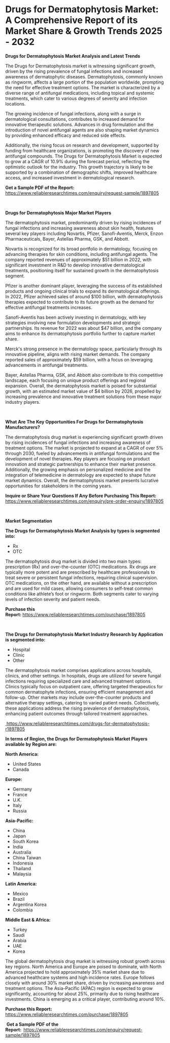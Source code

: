 <p><h1>Drugs for Dermatophytosis Market: A Comprehensive Report of its Market Share & Growth Trends 2025 - 2032</h1></p><p><strong>Drugs for Dermatophytosis Market Analysis and Latest Trends</strong></p>
<p><p>The Drugs for Dermatophytosis market is witnessing significant growth, driven by the rising prevalence of fungal infections and increased awareness of dermatophytic diseases. Dermatophytosis, commonly known as ringworm, affects a large portion of the population worldwide, prompting the need for effective treatment options. The market is characterized by a diverse range of antifungal medications, including topical and systemic treatments, which cater to various degrees of severity and infection locations.</p><p>The growing incidence of fungal infections, along with a surge in dermatological consultations, contributes to increased demand for innovative therapeutic solutions. Advances in drug formulation and the introduction of novel antifungal agents are also shaping market dynamics by providing enhanced efficacy and reduced side effects.</p><p>Additionally, the rising focus on research and development, supported by funding from healthcare organizations, is promoting the discovery of new antifungal compounds. The Drugs for Dermatophytosis Market is expected to grow at a CAGR of 10.9% during the forecast period, reflecting the optimistic outlook for the industry. This growth trajectory is likely to be supported by a combination of demographic shifts, improved healthcare access, and increased investment in dermatological research.</p></p>
<p><strong>Get a Sample PDF of the Report:&nbsp;</strong> <a href="https://www.reliableresearchtimes.com/enquiry/request-sample/1897805?utm_campaign=3538&utm_medium=2&utm_source=Github&utm_content=ia&utm_term=19042025&utm_id=drugs-for-dermatophytosis">https://www.reliableresearchtimes.com/enquiry/request-sample/1897805</a></p>
<p>&nbsp;</p>
<p><strong>Drugs for Dermatophytosis Major Market Players</strong></p>
<p><p>The dermatophytosis market, predominantly driven by rising incidences of fungal infections and increasing awareness about skin health, features several key players including Novartis, Pfizer, Sanofi-Aventis, Merck, Enzon Pharmaceuticals, Bayer, Astellas Pharma, GSK, and Abbott. </p><p>Novartis is recognized for its broad portfolio in dermatology, focusing on advancing therapies for skin conditions, including antifungal agents. The company reported revenues of approximately $51 billion in 2022, with significant investment in R&D to develop innovative dermatological treatments, positioning itself for sustained growth in the dermatophytosis segment.</p><p>Pfizer is another dominant player, leveraging the success of its established products and ongoing clinical trials to expand its dermatological offerings. In 2022, Pfizer achieved sales of around $100 billion, with dermatophytosis therapies expected to contribute to its future growth as the demand for effective antifungal treatments increases.</p><p>Sanofi-Aventis has been actively investing in dermatology, with key strategies involving new formulation developments and strategic partnerships. Its revenue for 2022 was about $47 billion, and the company aims to enhance its dermatophytosis portfolio further to capture market share.</p><p>Merck's strong presence in the dermatology space, particularly through its innovative pipeline, aligns with rising market demands. The company reported sales of approximately $59 billion, with a focus on leveraging advancements in antifungal treatments.</p><p>Bayer, Astellas Pharma, GSK, and Abbott also contribute to this competitive landscape, each focusing on unique product offerings and regional expansion. Overall, the dermatophytosis market is poised for substantial growth, with an estimated market value of $4 billion by 2026, propelled by increasing prevalence and innovative treatment solutions from these major industry players.</p></p>
<p>&nbsp;</p>
<p><strong>What Are The Key Opportunities For Drugs for Dermatophytosis Manufacturers?</strong></p>
<p><p>The dermatophytosis drug market is experiencing significant growth driven by rising incidences of fungal infections and increasing awareness of treatment options. The market is projected to expand at a CAGR of over 5% through 2030, fueled by advancements in antifungal formulations and the development of novel therapies. Key players are focusing on product innovation and strategic partnerships to enhance their market presence. Additionally, the growing emphasis on personalized medicine and the integration of telemedicine in dermatology are expected to shape future market dynamics. Overall, the dermatophytosis market presents lucrative opportunities for stakeholders in the coming years.</p></p>
<p><strong>Inquire or Share Your Questions If Any Before Purchasing This Report:</strong> <a href="https://www.reliableresearchtimes.com/enquiry/pre-order-enquiry/1897805?utm_campaign=3538&utm_medium=2&utm_source=Github&utm_content=ia&utm_term=19042025&utm_id=drugs-for-dermatophytosis">https://www.reliableresearchtimes.com/enquiry/pre-order-enquiry/1897805</a></p>
<p>&nbsp;</p>
<p><strong>Market Segmentation</strong></p>
<p><strong>The Drugs for Dermatophytosis Market Analysis by types is segmented into:</strong></p>
<p><ul><li>Rx</li><li>OTC</li></ul></p>
<p><p>The dermatophytosis drug market is divided into two main types: prescription (Rx) and over-the-counter (OTC) medications. Rx drugs are typically more potent and are prescribed by healthcare professionals to treat severe or persistent fungal infections, requiring clinical supervision. OTC medications, on the other hand, are available without a prescription and are used for mild cases, allowing consumers to self-treat common conditions like athlete’s foot or ringworm. Both segments cater to varying levels of infection severity and patient needs.</p></p>
<p><strong>Purchase this Report:&nbsp;</strong><a href="https://www.reliableresearchtimes.com/purchase/1897805?utm_campaign=3538&utm_medium=2&utm_source=Github&utm_content=ia&utm_term=19042025&utm_id=drugs-for-dermatophytosis">https://www.reliableresearchtimes.com/purchase/1897805</a></p>
<p>&nbsp;</p>
<p><strong>The Drugs for Dermatophytosis Market Industry Research by Application is segmented into:</strong></p>
<p><ul><li>Hospital</li><li>Clinic</li><li>Other</li></ul></p>
<p><p>The dermatophytosis market comprises applications across hospitals, clinics, and other settings. In hospitals, drugs are utilized for severe fungal infections requiring specialized care and advanced treatment options. Clinics typically focus on outpatient care, offering targeted therapeutics for common dermatophyte infections, ensuring efficient management and follow-up. Other markets may include over-the-counter products and alternative therapy settings, catering to varied patient needs. Collectively, these applications address the rising prevalence of dermatophytosis, enhancing patient outcomes through tailored treatment approaches.</p></p>
<p><a href="https://www.reliableresearchtimes.com/drugs-for-dermatophytosis-r1897805?utm_campaign=3538&utm_medium=2&utm_source=Github&utm_content=ia&utm_term=19042025&utm_id=drugs-for-dermatophytosis">&nbsp;https://www.reliableresearchtimes.com/drugs-for-dermatophytosis-r1897805</a></p>
<p><strong>In terms of Region, the Drugs for Dermatophytosis Market Players available by Region are:</strong></p>
<p>
    <p> <strong> North America: </strong>
        <ul>
            <li>United States</li>
            <li>Canada</li>
        </ul>
        </p> 
    <p> <strong> Europe: </strong>
        <ul>
            <li>Germany</li>
            <li>France</li>
            <li>U.K.</li>
            <li>Italy</li>
            <li>Russia</li>
        </ul>
        </p> 
    <p> <strong> Asia-Pacific: </strong>
        <ul>
            <li>China</li>
            <li>Japan</li>
            <li>South Korea</li>
            <li>India</li>
            <li>Australia</li>
            <li>China Taiwan</li>
            <li>Indonesia</li>
            <li>Thailand</li>
            <li>Malaysia</li>
        </ul>
        </p> 
    <p> <strong> Latin America: </strong>
        <ul>
            <li>Mexico</li>
            <li>Brazil</li>
            <li>Argentina Korea</li>
            <li>Colombia</li>
        </ul>
        </p> 
    <p> <strong> Middle East & Africa: </strong>
        <ul>
            <li>Turkey</li>
            <li>Saudi</li>
            <li>Arabia</li>
            <li>UAE</li>
            <li>Korea</li>
        </ul>
    </p>
    </p>
<p><p>The global dermatophytosis drug market is witnessing robust growth across key regions. North America and Europe are poised to dominate, with North America projected to hold approximately 35% market share due to advanced healthcare systems and high incidence rates. Europe follows closely with around 30% market share, driven by increasing awareness and treatment options. The Asia-Pacific (APAC) region is expected to grow significantly, accounting for about 25%, primarily due to rising healthcare investments. China is emerging as a critical player, contributing around 10%.</p></p>
<p><strong>Purchase this Report: </strong><a href="https://www.reliableresearchtimes.com/purchase/1897805?utm_campaign=3538&utm_medium=2&utm_source=Github&utm_content=ia&utm_term=19042025&utm_id=drugs-for-dermatophytosis">https://www.reliableresearchtimes.com/purchase/1897805</a></p>
<p>&nbsp;<strong>Get a Sample PDF of the Report:&nbsp;&nbsp;</strong><a href="https://www.reliableresearchtimes.com/enquiry/request-sample/1897805?utm_campaign=3538&utm_medium=2&utm_source=Github&utm_content=ia&utm_term=19042025&utm_id=drugs-for-dermatophytosis">https://www.reliableresearchtimes.com/enquiry/request-sample/1897805</a></p>
<p><strong></strong></p>
<p><p></p><p></p><p></p></p>